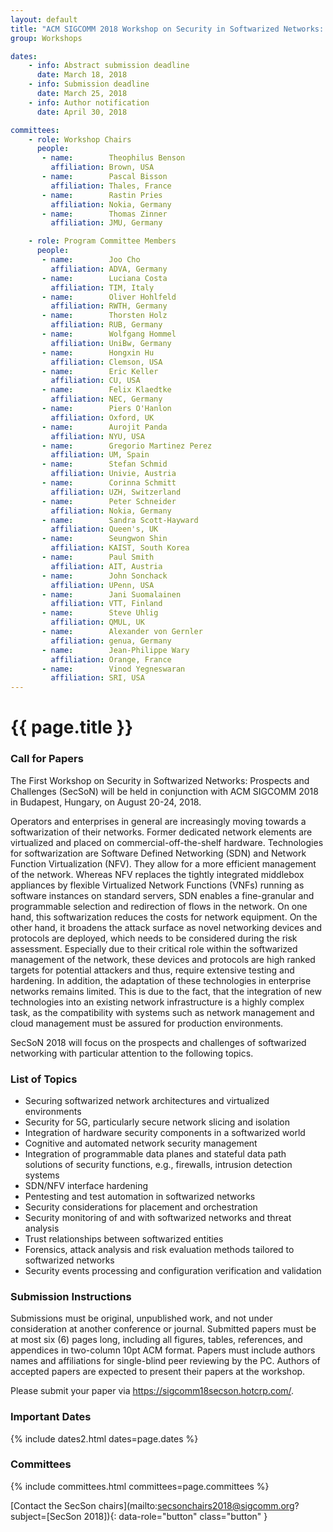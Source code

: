 ```yaml
---
layout: default
title: "ACM SIGCOMM 2018 Workshop on Security in Softwarized Networks: Prospects and Challenges (SecSoN 2018)"
group: Workshops

dates:
    - info: Abstract submission deadline
      date: March 18, 2018
    - info: Submission deadline
      date: March 25, 2018
    - info: Author notification
      date: April 30, 2018

committees:
    - role: Workshop Chairs
      people:
       - name:        Theophilus Benson
         affiliation: Brown, USA
       - name:        Pascal Bisson
         affiliation: Thales, France
       - name:        Rastin Pries
         affiliation: Nokia, Germany
       - name:        Thomas Zinner
         affiliation: JMU, Germany

    - role: Program Committee Members
      people:
       - name:        Joo Cho
         affiliation: ADVA, Germany         
       - name:        Luciana Costa
         affiliation: TIM, Italy  
       - name:        Oliver Hohlfeld
         affiliation: RWTH, Germany           
       - name:        Thorsten Holz
         affiliation: RUB, Germany         
       - name:        Wolfgang Hommel
         affiliation: UniBw, Germany         
       - name:        Hongxin Hu
         affiliation: Clemson, USA          
       - name:        Eric Keller
         affiliation: CU, USA         
       - name:        Felix Klaedtke
         affiliation: NEC, Germany 
       - name:        Piers O'Hanlon
         affiliation: Oxford, UK         
       - name:        Aurojit Panda
         affiliation: NYU, USA         
       - name:        Gregorio Martinez Perez
         affiliation: UM, Spain           
       - name:        Stefan Schmid
         affiliation: Univie, Austria       
       - name:        Corinna Schmitt
         affiliation: UZH, Switzerland
       - name:        Peter Schneider
         affiliation: Nokia, Germany         
       - name:        Sandra Scott-Hayward
         affiliation: Queen's, UK                          
       - name:        Seungwon Shin
         affiliation: KAIST, South Korea
       - name:        Paul Smith
         affiliation: AIT, Austria           
       - name:        John Sonchack
         affiliation: UPenn, USA            
       - name:        Jani Suomalainen
         affiliation: VTT, Finland 
       - name:        Steve Uhlig
         affiliation: QMUL, UK         
       - name:        Alexander von Gernler
         affiliation: genua, Germany         
       - name:        Jean-Philippe Wary
         affiliation: Orange, France                                  
       - name:        Vinod Yegneswaran
         affiliation: SRI, USA
---
```


# {{ page.title }}

### Call for Papers
The First Workshop on Security in Softwarized Networks: Prospects and Challenges (SecSoN) will be held in conjunction with ACM SIGCOMM 2018 in Budapest, Hungary, on August 20-24, 2018.

Operators and enterprises in general are increasingly moving towards a softwarization of their networks. Former dedicated network elements are virtualized and placed on commercial-off-the-shelf hardware. Technologies for softwarization are Software Defined Networking (SDN) and Network Function Virtualization (NFV). They allow for a more efficient management of the network. Whereas NFV replaces the tightly integrated middlebox appliances by flexible Virtualized Network Functions (VNFs) running as software instances on standard servers, SDN enables a fine-granular and programmable selection and redirection of flows in the network.
On one hand, this softwarization reduces the costs for network equipment. On the other hand, it broadens the attack surface as novel networking devices and protocols are deployed, which needs to be considered during the risk assessment. Especially due to their critical role within the softwarized management of the network, these devices and protocols are high ranked targets for potential attackers and thus, require extensive testing and hardening.
In addition, the adaptation of these technologies in enterprise networks remains limited. This is due to the fact, that the integration of new technologies into an existing network infrastructure is a highly complex task, as the compatibility with systems such as network management and cloud management must be assured for production environments.

SecSoN 2018 will focus on the prospects and challenges of softwarized networking with particular attention to the following topics.

### List of Topics
- Securing softwarized network architectures and virtualized environments
- Security for 5G, particularly secure network slicing and isolation
- Integration of hardware security components in a softwarized world
- Cognitive and automated network security management
- Integration of programmable data planes and stateful data path solutions  of security functions, e.g., firewalls, intrusion detection systems
- SDN/NFV interface hardening
- Pentesting and test automation in softwarized networks
- Security considerations for placement and orchestration
- Security monitoring of and with softwarized networks and threat analysis
- Trust relationships between softwarized entities
- Forensics, attack analysis and risk evaluation methods tailored to softwarized networks
- Security events processing and configuration verification and validation

### Submission Instructions
Submissions must be original, unpublished work, and not under consideration at another conference or journal. Submitted papers must be at most six (6) pages long, including all figures, tables, references, and appendices in two-column 10pt ACM format. Papers must include authors names and affiliations for single-blind peer reviewing by the PC. Authors of accepted papers are expected to present their papers at the workshop.

Please submit your paper via <a href="https://sigcomm18secson.hotcrp.com/">https://sigcomm18secson.hotcrp.com/</a>.

### Important Dates

{% include dates2.html dates=page.dates %}

### Committees

{% include committees.html committees=page.committees %}

[Contact the SecSon chairs](mailto:secsonchairs2018@sigcomm.org?subject=[SecSon 2018]){: data-role="button" class="button" }
